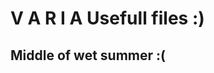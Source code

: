   V A R I A
  Usefull files :)
=======================
Middle of wet summer :(
-----------------------

